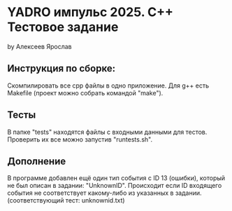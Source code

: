 # YADRO импульс 2025. C++ Тестовое задание
by Алексеев Ярослав

## Инструкция по сборке:
Скомпилировать все cpp файлы в одно приложение. Для g++ есть Makefile (проект можно собрать командой "make").

## Тесты
В папке "tests" находятся файлы с входными данными для тестов. Проверить их все можно запустив "runtests.sh".

## Дополнение
В программе добавлен ещё один тип события с ID 13 (ошибки), который не был описан в задании: "UnknownID". Происходит если ID входящего события не соответствует какому-либо из указанных в задании. (соответствующий тест: unknownid.txt)